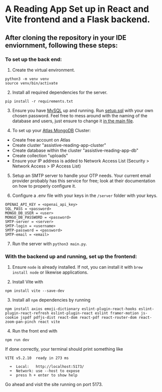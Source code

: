 # A Reading App Set up in React and Vite frontend and a Flask backend.

## After cloning the repository in your IDE enviornment, following these steps:

### To set up the back end:

1. Create the virtual environment.
```
python3 -m venv venv
source venv/bin/activate 
```

2. Install all required dependencies for the server.
```
pip install -r requirements.txt
```
3. Ensure you have [MySQL](https://www.mysql.com/) up and running. Run [setup.sql](server/setup.sql) with your own chosen password. Feel free to mess around with the naming of the database and users, just ensure to change it [in the main file](server/main.py#L31-L35).


4. To set up your [Atlas MongoDB](https://www.mongodb.com/products/platform/atlas-database) Cluster:
* Create free account on Atlas
* Create cluster "assistive-reading-app-cluster"
* Create database within the cluster "assistive-reading-app-db"
* Create collection "uploads"
* Ensure your IP address is added to Network Access List (Security > Network Access > IP Access List)

5. Setup an SMTP server to handle your OTP needs. Your current email provider probably has this service for free; look at their documentation on how to properly configure it.

6. Configure a .env file with your keys in the `/server` folder with your keys.

```
OPENAI_API_KEY = <openai_api_key> 
SQL_PASS = <password>
MONGO_DB_USER = <user> 
MONGO_DB_PASSWORD = <password> 
SMTP-server = <server>
SMTP-login = <username>
SMTP-password = <password>
SMTP-email = <email>
```

7. Run the server with `python3 main.py`.

### With the backend up and running, set up the frontend:

1. Ensure `node` is already installed. If not, you can install it with `brew install node` or likewise applications.

2. Install Vite with
```
npm install vite --save-dev
```
3. Install all `npm` dependencies by running
```
npm install axios emoji-dictionary eslint-plugin-react-hooks eslint-plugin-react-refresh eslint-plugin-react eslint framer-motion js-cookie jspdf pdfjs-dist react-dom react-pdf react-router-dom react-zoom-pan-pinch react vite
```

4. Run the front end with
```
npm run dev
```

If done correctly, your terminal should print something like
```
VITE v5.2.10  ready in 273 ms

  ➜  Local:   http://localhost:5173/
  ➜  Network: use --host to expose
  ➜  press h + enter to show help 
```

Go ahead and visit the site running on port 5173.